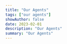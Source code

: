 ```yaml
---
title: "Our Agents"
tags: ["our agents"]
showAuthor: false
date: 2023-02-01
description: "Our Agents"
summary: "Our Agents"
---
```


